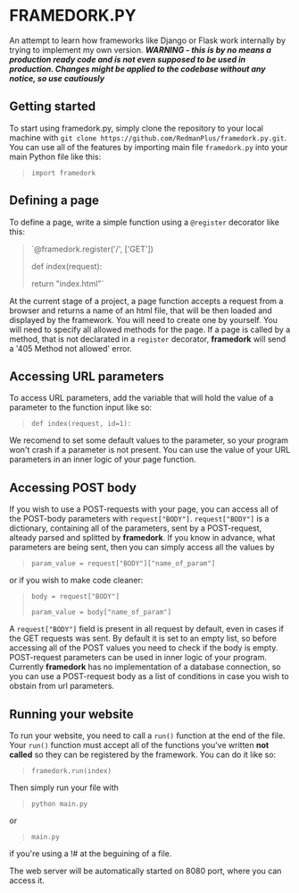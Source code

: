 # FRAMEDORK.PY

An attempt to learn how frameworks like Django or Flask work internally by trying to implement my own version.
***WARNING - this is by no means a production ready code and is not even supposed to be used in production. Changes might be applied to the codebase without any notice, so use cautiously***

## Getting started

To start using framedork.py, simply clone the repository to your local machine with  `git clone https://github.com/RedmanPlus/framedork.py.git`. You can use all of the features by importing main file `framedork.py` into your main Python file like this:

> `import framedork`

## Defining a page

To define a page, write a simple function using a `@register` decorator like this:

> `@framedork.register('/', ['GET'])
>
> def index(request):
>
>   return "index.html"`

At the current stage of a project, a page function accepts a request from a browser and returns a name of an html file, that will be then loaded and displayed by the framework. You will need to create one by yourself.
You will need to specify all allowed methods for the page. If a page is called by a method, that is not declarated in a `register` decorator, **framedork** will send a '405 Method not allowed' error.

## Accessing URL parameters

To access URL parameters, add the variable that will hold the value of a parameter to the function input like so:

> `def index(request, id=1):`

We recomend to set some default values to the parameter, so your program won't crash if a parameter is not present. You can use the value of your URL parameters in an inner logic of your page function.

## Accessing POST body

If you wish to use a POST-requests with your page, you can access all of the POST-body parameters with `request["BODY"]`.
`request["BODY"]` is a dictionary, containing all of the parameters, sent by a POST-request, alteady parsed and splitted by **framedork**. If you know in advance, what parameters are being sent, then you can simply access all the values by

> `param_value = request["BODY"]["name_of_param"]`

or if you wish to make code cleaner:

> `body = request["BODY"]`
>
> `param_value = body["name_of_param"]`

A `request["BODY"]` field is present in all request by default, even in cases if the GET requests was sent. By default it is set to an empty list, so before accessing all of the POST values you need to check if the body is empty. 
POST-request parameters can be used in inner logic of your program. Currently **framedork** has no implementation of a database connection, so you can use a POST-request body as a list of conditions in case you wish to obstain from url parameters.

## Running your website

To run your website, you need to call a `run()` function at the end of the file. Your `run()` function must accept all of the functions you've written **not called** so they can be registered by the framework. You can do it like so:

> `framedork.run(index)`

Then simply run your file with

> `python main.py`

or

> `main.py`

if you're using a !# at the beguining of a file.

The web server will be automatically started on 8080 port, where you can access it.
